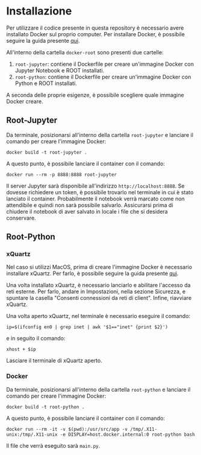 # Installazione
Per utilizzare il codice presente in questa repository è necessario avere installato Docker sul proprio computer. Per installare Docker, è possibile seguire la guida presente [qui](https://docs.docker.com/get-docker/).

All'interno della cartella `docker-root` sono presenti due cartelle:
1. `root-jupyter`: contiene il Dockerfile per creare un'immagine Docker con Jupyter Notebook e ROOT installati.
2. `root-python`: contiene il Dockerfile per creare un'immagine Docker con Python e ROOT installati.

A seconda delle proprie esigenze, è possibile scegliere quale immagine Docker creare.

## Root-Jupyter
Da terminale, posizionarsi all'interno della cartella `root-jupyter` e lanciare il comando per creare l'immagine Docker:
```console
docker build -t root-jupyter .
```

A questo punto, è possibile lanciare il container con il comando:
```console
docker run --rm -p 8888:8888 root-jupyter
```
Il server Jupyter sarà disponibile all'indirizzo `http://localhost:8888`. Se dovesse richiedere un token, è possibile trovarlo nel terminale in cui è stato lanciato il container.
Probabilmente il notebook verrà marcato come non attendibile e quindi non sarà possibile salvarlo. Assicurarsi prima di chiudere il notebook di aver salvato in locale i file che si desidera conservare.

## Root-Python

### xQuartz
Nel caso si utilizzi MacOS, prima di creare l'immagine Docker è necessario installare xQuartz. Per farlo, è possibile seguire la guida presente [qui](https://www.xquartz.org/).

Una volta installato xQuartz, è necessario lanciarlo e abilitare l'accesso da reti esterne. Per farlo, andare in Impostazioni, nella sezione Sicurezza, e spuntare la casella "Consenti connessioni da reti di client". Infine, riavviare xQuartz.


Una volta aperto xQuartz, nel terminale è necessario eseguire il comando:
```console
ip=$(ifconfig en0 | grep inet | awk '$1=="inet" {print $2}')
```
e in seguito il comando:
```console
xhost + $ip
```
Lasciare il terminale di xQuartz aperto.

### Docker
Da terminale, posizionarsi all'interno della cartella `root-python` e lanciare il comando per creare l'immagine Docker:
```console
docker build -t root-python .
```

A questo punto, è possibile lanciare il container con il comando:
```console
docker run --rm -it -v $(pwd):/usr/src/app -v /tmp/.X11-unix:/tmp/.X11-unix -e DISPLAY=host.docker.internal:0 root-python bash
```
Il file che verrà eseguito sarà `main.py`.

